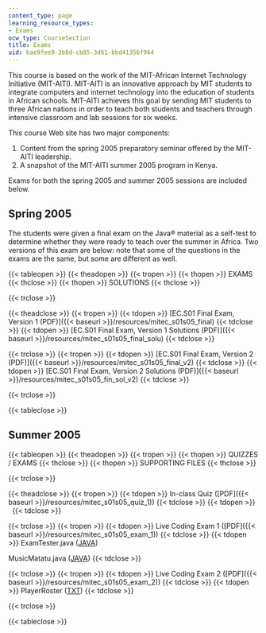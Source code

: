 ```yaml
---
content_type: page
learning_resource_types:
- Exams
ocw_type: CourseSection
title: Exams
uid: bae9fee9-2b8d-cb85-3d61-bbd41356f964
---
```


This course is based on the work of the MIT-African Internet Technology Initiative (MIT-AITI). MIT-AITI is an innovative approach by MIT students to integrate computers and internet technology into the education of students in African schools. MIT-AITI achieves this goal by sending MIT students to three African nations in order to teach both students and teachers through intensive classroom and lab sessions for six weeks.

This course Web site has two major components:

1.  Content from the spring 2005 preparatory seminar offered by the MIT-AITI leadership.
2.  A snapshot of the MIT-AITI summer 2005 program in Kenya.

Exams for both the spring 2005 and summer 2005 sessions are included below.

Spring 2005
-----------

The students were given a final exam on the Java® material as a self-test to determine whether they were ready to teach over the summer in Africa. Two versions of this exam are below: note that some of the questions in the exams are the same, but some are different as well.

{{< tableopen >}}
{{< theadopen >}}
{{< tropen >}}
{{< thopen >}}
EXAMS
{{< thclose >}}
{{< thopen >}}
SOLUTIONS
{{< thclose >}}

{{< trclose >}}

{{< theadclose >}}
{{< tropen >}}
{{< tdopen >}}
[EC.S01 Final Exam, Version 1 (PDF)]({{< baseurl >}}/resources/mitec_s01s05_final)
{{< tdclose >}}
{{< tdopen >}}
[EC.S01 Final Exam, Version 1 Solutions (PDF)]({{< baseurl >}}/resources/mitec_s01s05_final_solu)
{{< tdclose >}}

{{< trclose >}}
{{< tropen >}}
{{< tdopen >}}
[EC.S01 Final Exam, Version 2 (PDF)]({{< baseurl >}}/resources/mitec_s01s05_final_v2)
{{< tdclose >}}
{{< tdopen >}}
[EC.S01 Final Exam, Version 2 Solutions (PDF)]({{< baseurl >}}/resources/mitec_s01s05_fin_sol_v2)
{{< tdclose >}}

{{< trclose >}}

{{< tableclose >}}
  

Summer 2005
-----------

{{< tableopen >}}
{{< theadopen >}}
{{< tropen >}}
{{< thopen >}}
QUIZZES / EXAMS
{{< thclose >}}
{{< thopen >}}
SUPPORTING FILES
{{< thclose >}}

{{< trclose >}}

{{< theadclose >}}
{{< tropen >}}
{{< tdopen >}}
In-class Quiz ([PDF]({{< baseurl >}}/resources/mitec_s01s05_quiz_1))
{{< tdclose >}}
{{< tdopen >}}
 
{{< tdclose >}}

{{< trclose >}}
{{< tropen >}}
{{< tdopen >}}
Live Coding Exam 1 ([PDF]({{< baseurl >}}/resources/mitec_s01s05_exam_1))
{{< tdclose >}}
{{< tdopen >}}
ExamTester.java ([JAVA](./resolveuid/a62cb4da15b36a860815c3c984cbee31))  
  
MusicMatatu.java ([JAVA](./resolveuid/68ce963d97ef860a3b929b6486a48737))
{{< tdclose >}}

{{< trclose >}}
{{< tropen >}}
{{< tdopen >}}
Live Coding Exam 2 ([PDF]({{< baseurl >}}/resources/mitec_s01s05_exam_2))
{{< tdclose >}}
{{< tdopen >}}
PlayerRoster ([TXT](./resolveuid/79a07e89ccf5780182c47ff01951fd87))
{{< tdclose >}}

{{< trclose >}}

{{< tableclose >}}
